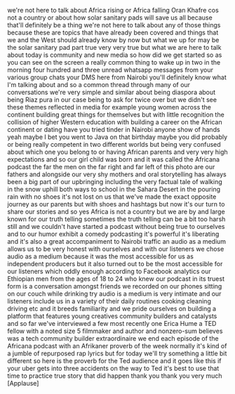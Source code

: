 
we&#39;re not here to talk about Africa
rising or Africa falling Oran Khafre cos
not a country or about how solar
sanitary pads will save us all because
that&#39;ll definitely be a thing we&#39;re not
here to talk about any of those things
because these are topics that have
already been covered and things that we
and the West should already know by now
but what we up for may be the solar
sanitary pad part true very very true
but what we are here to talk about today
is community and new media so how did we
get started so as you can see on the
screen a really common thing to wake up
in two in the morning four hundred and
three unread whatsapp messages from your
various group chats your DMS here from
Nairobi you&#39;ll definitely know what I&#39;m
talking about and so a common thread
through many of our conversations we&#39;re
very simple and similar about being
diaspora about being Riaz pura in our
case being to ask for twice over but we
didn&#39;t see these themes reflected in
media for example young women across the
continent building great things for
themselves but with little recognition
the collision of higher Western
education with building a career on the
African continent or dating
have you tried tinder in Nairobi anyone
show of hands yeah maybe I bet you went
to Java on that birthday maybe you did
probably or being really competent in
two different worlds but being very
confused about which one you belong to
or having African parents and very very
high expectations and so our girl child
was born and it was called the Africana
podcast the far the men on the far right
and far left of this photo are our
fathers and alongside our very shy
mothers and oral storytelling has always
been a big part of our upbringing
including the very factual tale of
walking in the snow uphill both
ways to school in the Sahara Desert in
the pouring rain with no shoes it&#39;s not
lost on us that we&#39;ve made the exact
opposite journey as our parents but with
shoes and hashtags but now it&#39;s our turn
to share our stories and so yes Africa
is not a country but we are by and large
known for our truth telling sometimes
the truth telling can be a bit too harsh
still and we couldn&#39;t have started a
podcast without being true to ourselves
and to our humor exhibit a comedy
podcasting it&#39;s powerful it&#39;s liberating
and it&#39;s also a great accompaniment to
Nairobi traffic an audio as a medium
allows us to be very honest with
ourselves and with our listeners we
chose audio as a medium because it was
the most accessible for us as
independent producers but it also turned
out to be the most accessible for our
listeners which oddly enough according
to Facebook analytics our Ethiopian men
from the ages of 18 to 24 who knew our
podcast in its truest form is a
conversation amongst friends we recorded
on our phones sitting on our couch while
drinking try audio is a medium is very
intimate and our listeners include us in
a variety of their daily routines
cooking cleaning driving etc and it
breeds familiarity and we pride
ourselves on building a platform that
features young creatives community
builders and catalysts and so far we&#39;ve
interviewed a few most recently one
Erica Hume a TED fellow with a noted
size 5 filmmaker and author and
nonzero-sum believes was a tech
community builder extraordinaire we end
each episode of the Africana podcast
with an Afrikaner proverb of the week
normally it&#39;s kind of a jumble of
repurposed rap lyrics but for today
we&#39;ll try something a little bit
different so here is the proverb for the
Ted audience and it goes like this if
your uber gets into three accidents on
the way to Ted it&#39;s best to use that
time to practice
true story that did happen thank you
thank you very much
[Applause]
